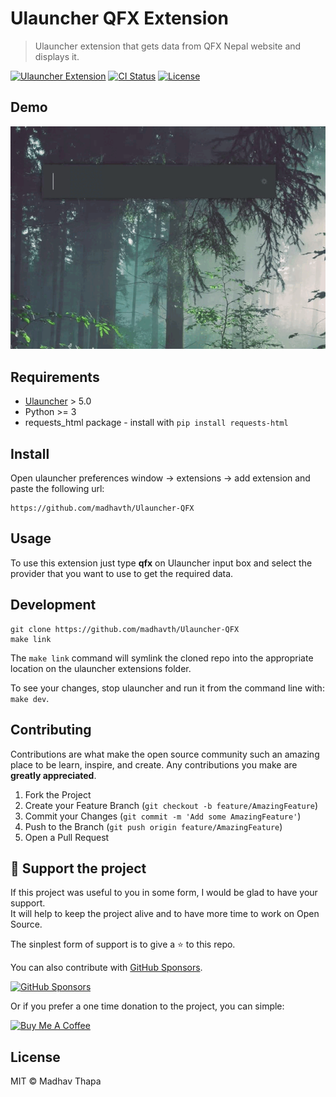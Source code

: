 # Ulauncher QFX Extension

> Ulauncher extension that gets data from QFX Nepal website and displays it.

[![Ulauncher Extension](https://img.shields.io/badge/Ulauncher-Extension-yellowgreen.svg?style=for-the-badge)](https://ext.ulauncher.io/)
[![CI Status](https://img.shields.io/github/workflow/status/brpaz/ulauncher-faker/CI?color=orange&label=actions&logo=github&logoColor=orange&style=for-the-badge)](https://github.com/brpaz/ulauncher-faker)
[![License](https://img.shields.io/github/license/brpaz/ulauncher-faker.svg?style=for-the-badge)](https://github.com/brpaz/ulauncher-faker/blob/master/LICENSE)


## Demo

![demo](demo.gif)

## Requirements

* [Ulauncher](https://github.com/Ulauncher/Ulauncher) > 5.0
* Python >= 3
* requests_html package - install with `pip install requests-html`

## Install

Open ulauncher preferences window -> extensions -> add extension and paste the following url:

```
https://github.com/madhavth/Ulauncher-QFX
```

## Usage

To use this extension just type **qfx** on Ulauncher input box and select the provider that you want to use to get the required data.

## Development

```
git clone https://github.com/madhavth/Ulauncher-QFX
make link
```

The `make link` command will symlink the cloned repo into the appropriate location on the ulauncher extensions folder.

To see your changes, stop ulauncher and run it from the command line with: `make dev`.

## Contributing

Contributions are what make the open source community such an amazing place to be learn, inspire, and create. Any contributions you make are **greatly appreciated**.

1. Fork the Project
2. Create your Feature Branch (`git checkout -b feature/AmazingFeature`)
3. Commit your Changes (`git commit -m 'Add some AmazingFeature'`)
4. Push to the Branch (`git push origin feature/AmazingFeature`)
5. Open a Pull Request

## 💛 Support the project

If this project was useful to you in some form, I would be glad to have your support.  
It will help to keep the project alive and to have more time to work on Open Source.

The sinplest form of support is to give a ⭐️ to this repo.

You can also contribute with [GitHub Sponsors](https://github.com/sponsors/madhavth).

[![GitHub Sponsors](https://img.shields.io/badge/GitHub%20Sponsors-Sponsor%20Me-red?style=for-the-badge)](https://github.com/sponsors/brpaz)

Or if you prefer a one time donation to the project, you can simple:

<a href="https://www.buymeacoffee.com/powermt2019" target="_blank"><img src="https://www.buymeacoffee.com/assets/img/custom_images/orange_img.png" alt="Buy Me A Coffee" 
style="height: auto !important;width: auto !important;" ></a>


## License

MIT &copy; Madhav Thapa
